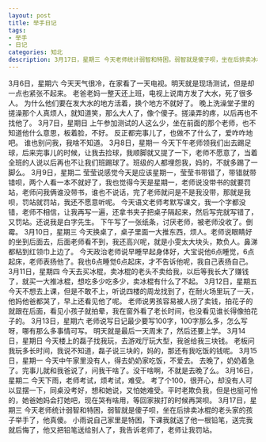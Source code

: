 ```yaml
---
layout: post
title: 举手日记
tags:
- 举手
- 日记
categories: 知北
description: 3月17日，星期三 今天老师统计弱智和特困，弱智就是傻子呗，坐在后排卖冰棍的老头家的孩子举手了，他真傻。 
---
```

3月6日，星期六 
今天天气很冷，在家看了一天电视。明天就是现场测试，但是却一点也紧张不起来。 
老爸老妈一整天还上班，电视上说南方发了大水，死了很多人。 
为什么他们要在发大水的地方活着，换个地方不就好了。 
晚上洗澡堂子里的搓澡那个人真烦人，就知道笑，那么大人了，像个傻子。搓澡弄的疼，以后再也不找他了。 
3月7日，星期日 
上午参加测试的人这么少，坐在前面的那个老师，也不知道他什么意思，板着脸，不好。 
反正都完事儿了，也做不了什么了，爱咋咋地吧。 
谁也别问我，我啥不知道。 
3月8日，星期一 
今天下午老师领我们出去踢足球，后来完事儿的时候，让我去捡球，我顺脚就又提了一下，老师不愿意了，当着全班的人说以后再也不让我们班踢球了。班级的人都埋怨我，妈的，不就多踢了一脚么。 
3月9日，星期二 
莹莹说感觉今天是应该星期一，莹莹书带错了，带错就带错呗，两个人看一本不就好了，我也觉得今天是星期一，老师说没带书的就要罚站，老师问我俩谁没带书，谁也不说话，完了老师就问是不是我没带，那就是我呗，罚站就罚站，我还不愿意听呢。 
今天语文老师考默写课文，我一个字都没错，老师不相信，让我再写一遍，还拿书夹子把桌子隔起来，然后写完就写错了，又罚站。还说我是白字先生。 
下午写了一张纸条，讨厌老师，被老师没收了。倒霉。 
3月10日，星期三 
今天换桌了，桌子里面一大推东西，烦人。老师说眼睛好的坐到后面去，后面老师看不到，我还高兴呢，就是小雯太大块头，欺负人。鼻涕都粘到红领巾上边了。 
今天政治老师说早睡早起身体好，大宝说他6点睡觉，6点起床，老师表扬他了。我也6点睡觉6点起床，才不告诉他呢，我自己表扬自己。 
3月11日，星期四 
今天去买冰棍，卖冰棍的老头不卖给我，以后等我长大了赚钱了，就买一大推冰棍，想吃多少吃多少，卖冰棍有什么了不起。 
3月12日，星期五 
今天不想去上课，但是不敢不上，听说四楼的周龙找到了，在耐火场里玩了一天，他妈他爸都哭了，早上还看见他了呢。 
老师说男孩容易被人拐了卖钱，拍花子的就跟在后面，看见小孩子就拍晕，我在窗外看了老长时间，也没看见谁长得像拍花子的。 
3月13日，星期六 
老师说写日记最少要写100字，100字那么多，怎么写呀，哪有那么多事情可写。 
明天就是最后一天周末了，然后还要上学。 
3月14日，星期日 
今天楼上的磊子找我玩，去游戏厅玩大型，我爸给我三块钱。 
老板问我玩多长时间，我说不知道，磊子说三块的，妈的，那还有我吃饭的钱呢。 
3月15日，星期一 
今天中午家里没有人，得去奶奶家吃饭，不爱去。 
去晚了，奶奶着急了。完事儿就和我爸说了，问我干啥了。没干啥啊，不就是去晚了么。 
3月16日，星期二 
今天下雨，老师考试，烦考试，难受。 
考了个100，很开心，却没有人可以显摆一下，同桌没考好，想和她说，又怕她难受。平时老欺负我，但是也挺可怜的，她爸她妈会打她吧，现在哭有啥用，等回家挨打的时候再哭呗。 
3月17日，星期三 
今天老师统计弱智和特困，弱智就是傻子呗，坐在后排卖冰棍的老头家的孩子举手了，他真傻。 
小雨说自己家里是特困，下课我就送了他一根铅笔，送完我就后悔了，他又把铅笔送给别人了，我告诉老师了，老师让我罚站。  
